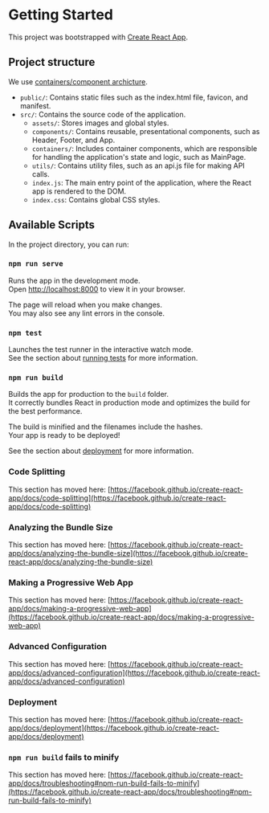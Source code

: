 # Getting Started

This project was bootstrapped with [Create React App](https://github.com/facebook/create-react-app).

## Project structure

We use [containers/component archicture](https://medium.com/@dan_abramov/smart-and-dumb-components-7ca2f9a7c7d0#.4rmjqneiw).

- `public/`: Contains static files such as the index.html file, favicon, and manifest.
- `src/`: Contains the source code of the application.
    - `assets/`: Stores images and global styles.
    - `components/`: Contains reusable, presentational components, such as Header, Footer, and App.
    - `containers/`: Includes container components, which are responsible for handling the application's state and logic, such as MainPage.
    - `utils/`: Contains utility files, such as an api.js file for making API calls.
    - `index.js`: The main entry point of the application, where the React app is rendered to the DOM.
    - `index.css`: Contains global CSS styles.

## Available Scripts

In the project directory, you can run:

### `npm run serve`

Runs the app in the development mode.\
Open [http://localhost:8000](http://localhost:8000) to view it in your browser.

The page will reload when you make changes.\
You may also see any lint errors in the console.

### `npm test`

Launches the test runner in the interactive watch mode.\
See the section about [running tests](https://facebook.github.io/create-react-app/docs/running-tests) for more information.

### `npm run build`

Builds the app for production to the `build` folder.\
It correctly bundles React in production mode and optimizes the build for the best performance.

The build is minified and the filenames include the hashes.\
Your app is ready to be deployed!

See the section about [deployment](https://facebook.github.io/create-react-app/docs/deployment) for more information.

### Code Splitting

This section has moved here: [https://facebook.github.io/create-react-app/docs/code-splitting](https://facebook.github.io/create-react-app/docs/code-splitting)

### Analyzing the Bundle Size

This section has moved here: [https://facebook.github.io/create-react-app/docs/analyzing-the-bundle-size](https://facebook.github.io/create-react-app/docs/analyzing-the-bundle-size)

### Making a Progressive Web App

This section has moved here: [https://facebook.github.io/create-react-app/docs/making-a-progressive-web-app](https://facebook.github.io/create-react-app/docs/making-a-progressive-web-app)

### Advanced Configuration

This section has moved here: [https://facebook.github.io/create-react-app/docs/advanced-configuration](https://facebook.github.io/create-react-app/docs/advanced-configuration)

### Deployment

This section has moved here: [https://facebook.github.io/create-react-app/docs/deployment](https://facebook.github.io/create-react-app/docs/deployment)

### `npm run build` fails to minify

This section has moved here: [https://facebook.github.io/create-react-app/docs/troubleshooting#npm-run-build-fails-to-minify](https://facebook.github.io/create-react-app/docs/troubleshooting#npm-run-build-fails-to-minify)
